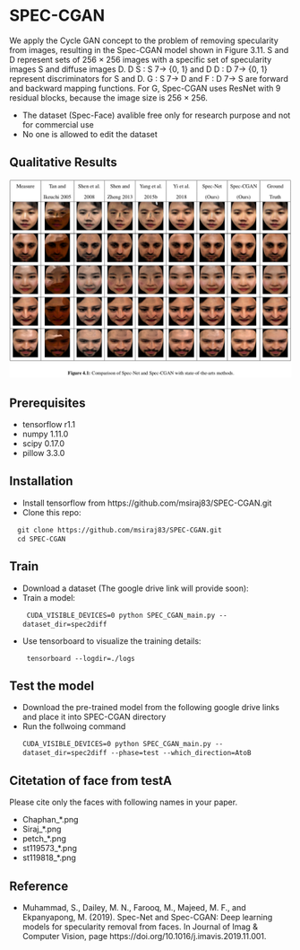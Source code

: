 # SPEC-CGAN
We apply the Cycle GAN concept to the problem of removing specularity from images, resulting in
the Spec-CGAN model shown in Figure 3.11. S and D represent sets of 256 × 256 images with a
specific set of specularity images S and diffuse images D. D S : S 7→ {0, 1} and D D : D 7→ {0, 1}
represent discriminators for S and D. G : S 7→ D and F : D 7→ S are forward and backward
mapping functions. For G, Spec-CGAN uses ResNet with 9 residual blocks, because the image size
is 256 × 256.
<ul>
  <li> The dataset (Spec-Face) avalible free only for research purpose and not for commercial use </li>
  <li> No one is allowed to edit the dataset </li>
</ul>

## Qualitative Results
<p align="center">
  <img src="./img/SPEC_CGAN_Quali_result.png"  title="hover text">
</p>

## Prerequisites 
<ul>
  <li>tensorflow r1.1 </li>
  <li>numpy 1.11.0 </li>
  <li>scipy 0.17.0 </li>
  <li>pillow 3.3.0 </li>
</ul>

## Installation 
<ul>
  <li> Install tensorflow from https://github.com/msiraj83/SPEC-CGAN.git </li>
  <li> Clone this repo: </li> 
</ul> 

```
  git clone https://github.com/msiraj83/SPEC-CGAN.git
  cd SPEC-CGAN
```
## Train
<ul>
  <li> Download a dataset (The google drive link will provide soon): </li>
  
  <li> Train a model: </li>
  
  ```
   CUDA_VISIBLE_DEVICES=0 python SPEC_CGAN_main.py --dataset_dir=spec2diff
  ``` 
  <li> Use tensorboard to visualize the training details: </li> 
  
  ```
   tensorboard --logdir=./logs
  ```
</ul>

## Test the model
<ul>
  <li> Download the pre-trained model from the following google drive links and place it into SPEC-CGAN directory</li>
  <li> Run the follwoing command </li>
  
   ```
   CUDA_VISIBLE_DEVICES=0 python SPEC_CGAN_main.py --dataset_dir=spec2diff --phase=test --which_direction=AtoB
  ```  
</ul>
  
## Citetation of face from testA
Please cite only the faces with following names in your paper.
<ul>
  <li>Chaphan_*.png </li>
  <li>Siraj_*.png </li>
  <li>petch_*.png</li>
  <li>st119573_*.png </li>
  <li>st119818_*.png </li>
</ul>

## Reference
<ul>
  <li> Muhammad, S., Dailey, M. N., Farooq, M., Majeed, M. F., and Ekpanyapong, M. (2019). Spec-Net
and Spec-CGAN: Deep learning models for specularity removal from faces. In Journal of Imag
& Computer Vision, page https://doi.org/10.1016/j.imavis.2019.11.001.</li>
</ul>
